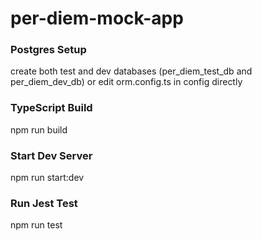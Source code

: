 # per-diem-mock-app

### Postgres Setup
create both test and dev databases (per_diem_test_db and per_diem_dev_db) or edit orm.config.ts in config directly

### TypeScript Build
npm run build

### Start Dev Server
npm run start:dev

### Run Jest Test
npm run test
